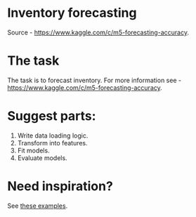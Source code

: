# Inventory forecasting
Source - https://www.kaggle.com/c/m5-forecasting-accuracy.

# The task
The task is to forecast inventory. For more information see - https://www.kaggle.com/c/m5-forecasting-accuracy.

# Suggest parts:

1. Write data loading logic.
2. Transform into features.
3. Fit models.
4. Evaluate models.

# Need inspiration?
See [these examples](https://github.com/DAGWorks-Inc/hamilton/tree/main/examples/model_examples).